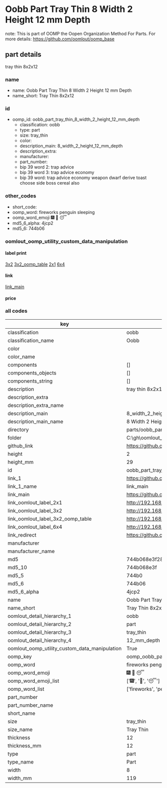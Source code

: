 # Oobb Part Tray Thin 8 Width 2 Height 12 mm Depth  

note: This is part of OOMP the Oopen Organization Method For Parts. For more details: https://github.com/oomlout/oomp_base

##  part details
  



tray thin 8x2x12



### name
* name: Oobb Part Tray Thin 8 Width 2 Height 12 mm Depth
* name_short: Tray Thin 8x2x12 
### id
* oomp_id: oobb_part_tray_thin_8_width_2_height_12_mm_depth
  * classification: oobb
  * type: part
  * size: tray_thin
  * color: 
  * description_main: 8_width_2_height_12_mm_depth
  * description_extra: 
  * manufacturer: 
  * part_number: 
  * bip 39 word 2: trap advice
  * bip 39 word 3: trap advice economy
  * bip 39 word: trap advice economy weapon dwarf derive toast choose side boss cereal also

### other_codes
* short_code: 
* oomp_word: fireworks penguin sleeping
* oomp_word_emoji :fireworks: :penguin: :sleeping:
* md5_6_alpha: 4jcp2
* md5_6: 744b06






### oomlout_oomp_utility_custom_data_manipulation
#### label print
[3x2](http://192.168.1.245:1112/?label=oomp%204jcp2)
[3x2_oomp_table](http://192.168.1.108:1112/?label=oomp%204jcp2)
[2x1](http://192.168.1.242:1112/?label=oomp%204jcp2)
[6x4](http://192.168.1.55:1112/?label=oomp%204jcp2)    

#### link

[link_main](https://github.com/oomlout/oomlout_oobb_version_4_generated_parts/tree/main/navigation_oomp/oobb/part/tray_thin/8_width_2_height_12_mm_depth/part)                              

#### price







### all codes 
| key | value |  
| --- | --- |  
| classification | oobb |  
| classification_name | Oobb |  
| color |  |  
| color_name |  |  
| components | [] |  
| components_objects | [] |  
| components_string | [] |  
| description | tray thin 8x2x12 |  
| description_extra |  |  
| description_extra_name |  |  
| description_main | 8_width_2_height_12_mm_depth |  
| description_main_name | 8 Width 2 Height 12 mm Depth |  
| directory | parts/oobb_part_tray_thin_8_width_2_height_12_mm_depth |  
| folder | C:\gh\oomlout_oobb_version_4_generated_parts\parts\oobb_part_tray_thin_8_width_2_height_12_mm_depth |  
| github_link | https://github.com/oomlout/oomlout_oomp_part_src/tree/main/parts/oobb_part_tray_thin_8_width_2_height_12_mm_depth |  
| height | 2 |  
| height_mm | 29 |  
| id | oobb_part_tray_thin_8_width_2_height_12_mm_depth |  
| link_1 | https://github.com/oomlout/oomlout_oobb_version_4_generated_parts/tree/main/navigation_oomp/oobb/part/tray_thin/8_width_2_height_12_mm_depth/part |  
| link_1_name | link_main |  
| link_main | https://github.com/oomlout/oomlout_oobb_version_4_generated_parts/tree/main/navigation_oomp/oobb/part/tray_thin/8_width_2_height_12_mm_depth/part |  
| link_oomlout_label_2x1 | http://192.168.1.242:1112/?label=oomp%204jcp2 |  
| link_oomlout_label_3x2 | http://192.168.1.245:1112/?label=oomp%204jcp2 |  
| link_oomlout_label_3x2_oomp_table | http://192.168.1.108:1112/?label=oomp%204jcp2 |  
| link_oomlout_label_6x4 | http://192.168.1.55:1112/?label=oomp%204jcp2 |  
| link_redirect | https://github.com/oomlout/oomlout_oobb_version_4_generated_parts/tree/main/parts/oobb_tray_thin_08_02_12 |  
| manufacturer |  |  
| manufacturer_name |  |  
| md5 | 744b068e3f285c60eda25f848c41073a |  
| md5_10 | 744b068e3f |  
| md5_5 | 744b0 |  
| md5_6 | 744b06 |  
| md5_6_alpha | 4jcp2 |  
| name | Oobb Part Tray Thin 8 Width 2 Height 12 mm Depth |  
| name_short | Tray Thin 8x2x12  |  
| oomlout_detail_hierarchy_1 | oobb |  
| oomlout_detail_hierarchy_2 | part |  
| oomlout_detail_hierarchy_3 | tray_thin |  
| oomlout_detail_hierarchy_4 | 12_mm_depth |  
| oomlout_oomp_utility_custom_data_manipulation | True |  
| oomp_key | oomp_oobb_part_tray_thin_8_width_2_height_12_mm_depth |  
| oomp_word | fireworks penguin sleeping |  
| oomp_word_emoji | :fireworks: :penguin: :sleeping: |  
| oomp_word_emoji_list | [':fireworks:', ':penguin:', ':sleeping:'] |  
| oomp_word_list | ['fireworks', 'penguin', 'sleeping'] |  
| part_number |  |  
| part_number_name |  |  
| short_name |  |  
| size | tray_thin |  
| size_name | Tray Thin |  
| thickness | 12 |  
| thickness_mm | 12 |  
| type | part |  
| type_name | Part |  
| width | 8 |  
| width_mm | 119 |  
